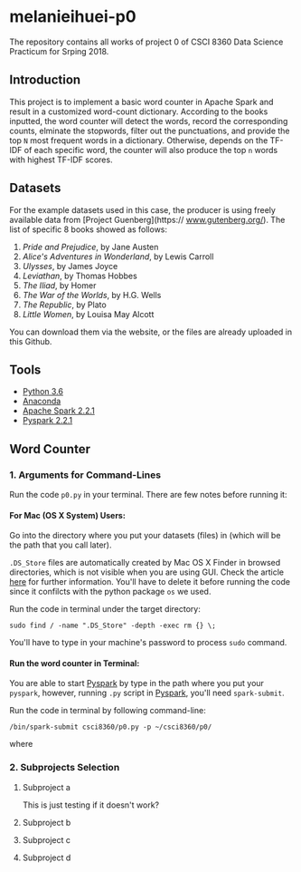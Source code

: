 # melanieihuei-p0

The repository contains all works of project 0 of CSCI 8360 Data Science Practicum for Srping 2018.

## Introduction

This project is to implement a basic word counter in Apache Spark and result in a customized word-count dictionary. According to the books inputted, the word counter will detect the words, record the corresponding counts, elminate the stopwords, filter out the punctuations, and provide the top `N` most frequent words in a dictionary. Otherwise, depends on the TF-IDF of each specific word, the counter will also produce the top `n` words with highest TF-IDF scores. 

## Datasets

For the example datasets used in this case, the producer is using freely available data from [Project Guenberg](https://
www.gutenberg.org/). The list of specific 8 books showed as follows:

  1. *Pride and Prejudice*, by Jane Austen
  2. *Alice's Adventures in Wonderland*, by Lewis Carroll
  3. *Ulysses*, by James Joyce
  4. *Leviathan*, by Thomas Hobbes
  5. *The Iliad*, by Homer
  6. *The War of the Worlds*, by H.G. Wells
  7. *The Republic*, by Plato
  8. *Little Women*, by Louisa May Alcott

You can download them via the website, or the files are already uploaded in this Github.

## Tools
- [Python 3.6](https://www.python.org/downloads/release/python-360/)
- [Anaconda](https://www.anaconda.com/)
- [Apache Spark 2.2.1](http://spark.apache.org/)
- [Pyspark 2.2.1](https://pypi.python.org/pypi/pyspark/2.2.1)

## Word Counter

### 1. Arguments for Command-Lines

Run the code `p0.py` in your terminal. There are few notes before running it:

#### For Mac (OS X System) Users:

Go into the directory where you put your datasets (files) in (which will be the path that you call later). 

`.DS_Store` files are automatically created by Mac OS X Finder in browsed directories, which is not visible when you are using GUI. Check the article [here](https://helpx.adobe.com/dreamweaver/kb/remove-ds-store-files-mac.html) for further information. You'll have to delete it before running the code since it confilcts with the python package `os` we used. 

Run the code in terminal under the target directory:

```
sudo find / -name ".DS_Store" -depth -exec rm {} \;
```

You'll have to type in your machine's password to process `sudo` command.

#### Run the word counter in Terminal:

You are able to start [Pyspark](https://pypi.python.org/pypi/pyspark/2.2.1) by type in the path where you put your `pyspark`, however, running `.py` script in [Pyspark](https://pypi.python.org/pypi/pyspark/2.2.1), you'll need `spark-submit`.

Run the code in terminal by following command-line:

```
/bin/spark-submit csci8360/p0.py -p ~/csci8360/p0/
```
where




### 2. Subprojects Selection
 
 1. Subproject a
    
    This is just testing
    if it doesn't work?
    
 2. Subproject b
 
 3. Subproject c
 
 4. Subproject d
